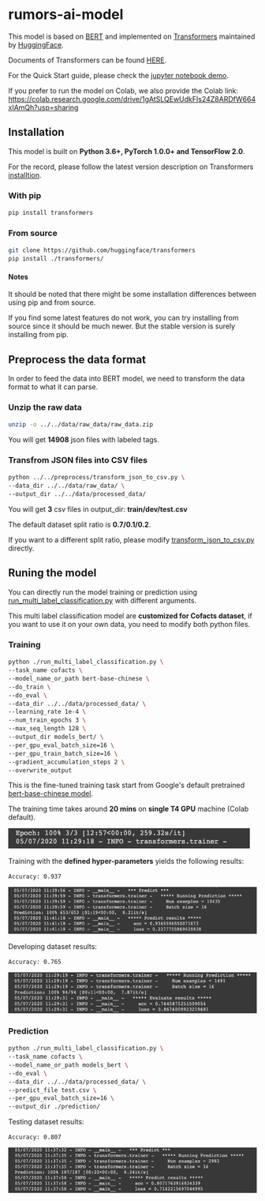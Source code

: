 # rumors-ai-model

This model is based on [BERT](https://github.com/google-research/bert) and implemented on [Transformers](https://github.com/huggingface/transformers) maintained by [HuggingFace](https://huggingface.co/).

Documents of Transformers can be found [HERE](https://huggingface.co/transformers/index.html).

For the Quick Start guide, please check the [jupyter notebook demo](https://github.com/cofacts/rumors-ai/blob/master/ai_model/models/model_A/Multi_class_classification_for_Cofacts_article_using_BERT.ipynb).

If you prefer to run the model on Colab, we also provide the Colab link: https://colab.research.google.com/drive/1gAtSLQEwUdkFIs24Z8ARDfW664xIAmQh?usp=sharing


## Installation

This model is built on **Python 3.6+, PyTorch 1.0.0+ and TensorFlow 2.0**.

For the record, please follow the latest version description on Transformers [installtion](https://github.com/huggingface/transformers#installation).


### With pip

```bash
pip install transformers
```

### From source

```bash
git clone https://github.com/huggingface/transformers
pip install ./transformers/
```

#### Notes

It should be noted that there might be some installation differences between using pip and from source.

If you find some latest features do not work, you can try installing from source since it should be much newer. But the stable version is surely installing from pip.


## Preprocess the data format

In order to feed the data into BERT model, we need to transform the data format to what it can parse.

### Unzip the raw data

```bash
unzip -o ../../data/raw_data/raw_data.zip
```

You will get **14908** json files with labeled tags.


### Transfrom JSON files into CSV files

```bash
python ../../preprocess/transform_json_to_csv.py \
--data_dir ../../data/raw_data/ \
--output_dir ../../data/processed_data/
```

You will get **3** csv files in output_dir: **train/dev/test.csv**

The default dataset split ratio is **0.7/0.1/0.2**.

If you want to a different split ratio, please modify [transform_json_to_csv.py](https://github.com/cofacts/rumors-ai/blob/master/ai_model/preprocess/transform_json_to_csv.py) directly.


## Runing the model

You can directly run the model training or prediction using [run_multi_label_classification.py](https://github.com/cofacts/rumors-ai/blob/master/ai_model/models/model_A/run_multi_label_classification.py) with different arguments.

This multi label classification model are **customized for Cofacts dataset**, if you want to use it on your own data, you need to modify both python files.


### Training

```bash
python ./run_multi_label_classification.py \
--task_name cofacts \
--model_name_or_path bert-base-chinese \
--do_train \
--do_eval \
--data_dir ../../data/processed_data/ \
--learning_rate 1e-4 \
--num_train_epochs 3 \
--max_seq_length 128 \
--output_dir models_bert/ \
--per_gpu_eval_batch_size=16 \
--per_gpu_train_batch_size=16 \
--gradient_accumulation_steps 2 \
--overwrite_output
```

This is the fine-tuned training task start from Google's default pretrained [bert-base-chinese model](https://github.com/google-research/bert/blob/master/multilingual.md).

The training time takes around **20 mins** on **single T4 GPU** machine (Colab default).

![training_time](./img/training_time.png)

Training with the **defined hyper-parameters** yields the following results:

```
Accuracy: 0.937
```

![train_result](./img/train_result.png)

Developing dataset results:

```
Accuracy: 0.765
```

![dev_result](./img/dev_result.png)


### Prediction

```bash
python ./run_multi_label_classification.py \
--task_name cofacts \
--model_name_or_path models_bert \
--do_eval \
--data_dir ../../data/processed_data/ \
--predict_file test.csv \
--per_gpu_eval_batch_size=16 \
--output_dir ./prediction/
```

Testing dataset results:

```
Accuracy: 0.807
```

![test_result](./img/test_result.png)
